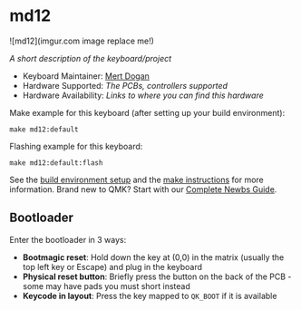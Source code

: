 # md12

![md12](imgur.com image replace me!)

*A short description of the keyboard/project*

* Keyboard Maintainer: [Mert Dogan](https://github.com/mertdogan12)
* Hardware Supported: *The PCBs, controllers supported*
* Hardware Availability: *Links to where you can find this hardware*

Make example for this keyboard (after setting up your build environment):

    make md12:default

Flashing example for this keyboard:

    make md12:default:flash

See the [build environment setup](https://docs.qmk.fm/#/getting_started_build_tools) and the [make instructions](https://docs.qmk.fm/#/getting_started_make_guide) for more information. Brand new to QMK? Start with our [Complete Newbs Guide](https://docs.qmk.fm/#/newbs).

## Bootloader

Enter the bootloader in 3 ways:

* **Bootmagic reset**: Hold down the key at (0,0) in the matrix (usually the top left key or Escape) and plug in the keyboard
* **Physical reset button**: Briefly press the button on the back of the PCB - some may have pads you must short instead
* **Keycode in layout**: Press the key mapped to `QK_BOOT` if it is available
